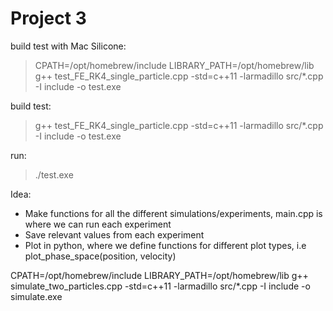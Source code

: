 # Project 3

build test with Mac Silicone: 
> CPATH=/opt/homebrew/include LIBRARY_PATH=/opt/homebrew/lib g++ test_FE_RK4_single_particle.cpp -std=c++11 -larmadillo src/*.cpp -I include -o test.exe

build test:
> g++ test_FE_RK4_single_particle.cpp -std=c++11 -larmadillo src/*.cpp -I include -o test.exe

run:
> ./test.exe

Idea:
- Make functions for all the different simulations/experiments, main.cpp is where we can run each experiment
- Save relevant values from each experiment
- Plot in python, where we define functions for different plot types, i.e plot_phase_space(position, velocity)

CPATH=/opt/homebrew/include LIBRARY_PATH=/opt/homebrew/lib g++ simulate_two_particles.cpp -std=c++11 -larmadillo src/*.cpp -I include -o simulate.exe